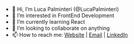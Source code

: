- 👋 Hi, I’m Luca Palminteri (@LucaPalminteri)
- 👀 I’m interested in FrontEnd Development
- 🌱 I’m currently learning React
- 💞️ I’m looking to collaborate on anything
- 📫 How to reach me: 
<a href="https://lucapalminteri.com/" target="_blank">Website<a> | <a href="mailto:lucapalminteri02@gmail.com" target="_blank">Email<a> |
  <a href="https://www.linkedin.com/in/luca-palminteri/" target="_blank">LinkedIn</a>
                      
<!---
LucaPalminteri/LucaPalminteri is a ✨ special ✨ repository because its `README.md` (this file) appears on your GitHub profile.
You can click the Preview link to take a look at your changes.
--->
